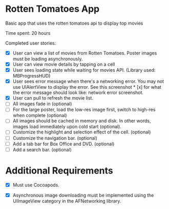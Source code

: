# Rotten Tomatoes App

Basic app that uses the rotten tomatoes api to display top movies

		
Time spent: 20 hours

Completed user stories:

 * [x] User can view a list of movies from Rotten Tomatoes.  Poster images must be loading asynchronously.
 * [x] User can view movie details by tapping on a cell
 * [x] User sees loading state while waiting for movies API.  (Library used: MBProgressHUD)
 * [x] User sees error message when there's a networking error.  You may not use UIAlertView to display the error.  See this screenshot  * [x] for what the error message should look like: network error screenshot.
 * [x] User can pull to refresh the movie list.
 * [ ] All images fade in (optional)
 * [ ] For the large poster, load the low-res image first, switch to high-res when complete (optional)
 * [ ] All images should be cached in memory and disk. In other words, images load immediately upon cold start (optional).
 * [ ] Customize the highlight and selection effect of the cell. (optional)
 * [ ] Customize the navigation bar. (optional)
 * [ ] Add a tab bar for Box Office and DVD. (optional)
 * [ ] Add a search bar. (optional)

 # Additional Requirements

  * [x] Must use Cocoapods.
  * [x] Asynchronous image downloading must be implemented using the UIImageView category in the AFNetworking library.
  

